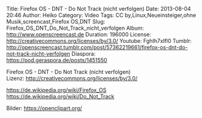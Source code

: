 Title: Firefox OS - DNT - Do Not Track (nicht verfolgen)
Date: 2013-08-04 20:46
Author: Heiko
Category: Video
Tags: CC by,Linux,Neueinsteiger,ohne Musik,screencast,Firefox OS,DNT
Slug: Firefox_OS_DNT_Do_Not_Track_nicht_verfolgen
Album: http://www.openscreencast.de
Duration: 196000
License: http://creativecommons.org/licenses/by/3.0/
Youtube: FghIh7xIfl0
Tumblr: http://openscreencast.tumblr.com/post/57362219661/firefox-os-dnt-do-not-track-nicht-verfolgen
Diaspora: https://pod.geraspora.de/posts/1451550

Firefox OS - DNT - Do Not Track (nicht verfolgen)  
Lizenz: <http://creativecommons.org/licenses/by/3.0/>  
  
<https://de.wikipedia.org/wiki/Firefox_OS>  
<https://de.wikipedia.org/wiki/Do_Not_Track>  
  
Bilder: <https://openclipart.org/>

